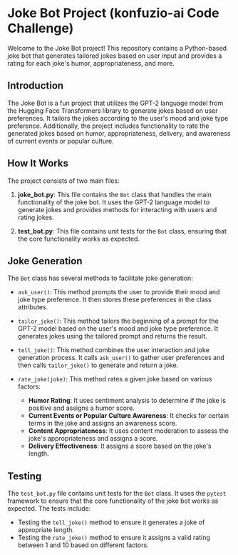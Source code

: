 # Joke Bot Project (konfuzio-ai Code Challenge)

Welcome to the Joke Bot project! This repository contains a Python-based joke bot that generates tailored jokes based on user input and provides a rating for each joke's humor, appropriateness, and more.

## Introduction

The Joke Bot is a fun project that utilizes the GPT-2 language model from the Hugging Face Transformers library to generate jokes based on user preferences. It tailors the jokes according to the user's mood and joke type preference. Additionally, the project includes functionality to rate the generated jokes based on humor, appropriateness, delivery, and awareness of current events or popular culture.

## How It Works

The project consists of two main files:

1. **joke_bot.py**: This file contains the `Bot` class that handles the main functionality of the joke bot. It uses the GPT-2 language model to generate jokes and provides methods for interacting with users and rating jokes.

2. **test_bot.py**: This file contains unit tests for the `Bot` class, ensuring that the core functionality works as expected.

## Joke Generation

The `Bot` class has several methods to facilitate joke generation:

- `ask_user()`: This method prompts the user to provide their mood and joke type preference. It then stores these preferences in the class attributes.

- `tailor_joke()`: This method tailors the beginning of a prompt for the GPT-2 model based on the user's mood and joke type preference. It generates jokes using the tailored prompt and returns the result.

- `tell_joke()`: This method combines the user interaction and joke generation process. It calls `ask_user()` to gather user preferences and then calls `tailor_joke()` to generate and return a joke.

- `rate_joke(joke)`: This method rates a given joke based on various factors:
  - **Humor Rating**: It uses sentiment analysis to determine if the joke is positive and assigns a humor score.
  - **Current Events or Popular Culture Awareness**: It checks for certain terms in the joke and assigns an awareness score.
  - **Content Appropriateness**: It uses content moderation to assess the joke's appropriateness and assigns a score.
  - **Delivery Effectiveness**: It assigns a score based on the joke's length.

## Testing

The `test_bot.py` file contains unit tests for the `Bot` class. It uses the `pytest` framework to ensure that the core functionality of the joke bot works as expected. The tests include:

- Testing the `tell_joke()` method to ensure it generates a joke of appropriate length.
- Testing the `rate_joke()` method to ensure it assigns a valid rating between 1 and 10 based on different factors.



